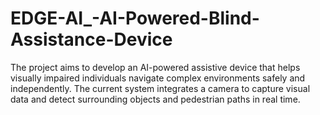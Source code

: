 # EDGE-AI_-AI-Powered-Blind-Assistance-Device
The project aims to develop an AI-powered assistive device that helps visually impaired individuals navigate complex environments safely and independently. The current system integrates a camera to capture visual data and detect surrounding objects and pedestrian paths in real time. 
